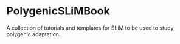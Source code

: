 # PolygenicSLiMBook
A collection of tutorials and templates for SLiM to be used to study polygenic adaptation.
